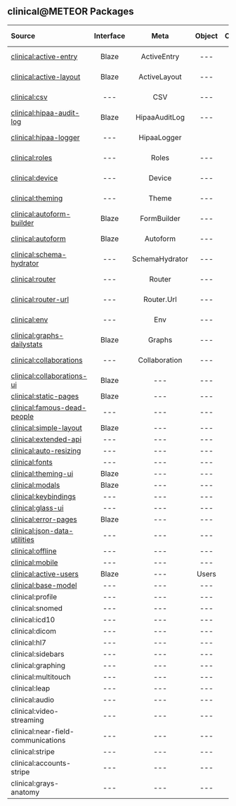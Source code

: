 ## clinical@METEOR Packages


| Source   | Interface | Meta | Object | Component | QA Status  |
|:------------ | :-----------: |  :-------: | :--------: | :--------: | ------------- |
[clinical:active-entry](https://github.com/clinical-meteor/active-entry)| Blaze | ActiveEntry | --- | --- | [![Circle CI](https://circleci.com/gh/clinical-meteor/active-entry/tree/master.svg?style=svg)](https://circleci.com/gh/clinical-meteor/active-entry/tree/master)  |
[clinical:active-layout](https://github.com/clinical-meteor/active-layout)| Blaze | ActiveLayout | --- | --- | [![Circle CI](https://circleci.com/gh/clinical-meteor/active-layout/tree/master.svg?style=svg)](https://circleci.com/gh/clinical-meteor/active-layout/tree/master)  |
[clinical:csv](https://github.com/clinical-meteor/csv)| --- | CSV | --- | --- |[![Circle CI](https://circleci.com/gh/clinical-meteor/csv/tree/master.svg?style=svg)](https://circleci.com/gh/clinical-meteor/csv/tree/master) |
[clinical:hipaa-audit-log](https://github.com/clinical-meteor/hipaa-audit-log) |  Blaze | HipaaAuditLog | --- | --- |  [![Circle CI](https://circleci.com/gh/clinical-meteor/hipaa-audit-log/tree/master.svg?style=svg)](https://circleci.com/gh/clinical-meteor/hipaa-audit-log/tree/master) |
[clinical:hipaa-logger](https://github.com/clinical-meteor/hipaa-logger) |  --- | HipaaLogger |  | --- |  [![Circle CI](https://circleci.com/gh/clinical-meteor/hipaa-logger/tree/master.svg?style=svg)](https://circleci.com/gh/clinical-meteor/hipaa-logger/tree/master) |
[clinical:roles](https://github.com/clinical-meteor/roles)| --- | Roles | --- | --- | [![Circle CI](https://circleci.com/gh/clinical-meteor/roles/tree/master.svg?style=svg)](https://circleci.com/gh/clinical-meteor/roles/tree/master)  |
[clinical:device](https://github.com/clinical-meteor/device)| --- | Device | --- | --- | [![Circle CI](https://circleci.com/gh/clinical-meteor/device/tree/master.svg?style=svg)](https://circleci.com/gh/clinical-meteor/device/tree/master)  |
[clinical:theming](https://github.com/clinical-meteor/theming)| --- | Theme | --- | --- | [![Circle CI](https://circleci.com/gh/clinical-meteor/theming/tree/master.svg?style=svg)](https://circleci.com/gh/clinical-meteor/theming/tree/master)  |
[clinical:autoform-builder](https://github.com/clinical-meteor/autoform-builder)| Blaze | FormBuilder | --- | --- | [![Circle CI](https://circleci.com/gh/clinical-meteor/autoform-builder/tree/master.svg?style=svg)](https://circleci.com/gh/clinical-meteor/autoform-builder/tree/master)  |
[clinical:autoform](https://github.com/clinical-meteor/autoform)| Blaze | Autoform | --- | --- | [![Circle CI](https://circleci.com/gh/clinical-meteor/autoform/tree/develop.svg?style=svg)](https://circleci.com/gh/clinical-meteor/autoform/tree/develop)  |
[clinical:schema-hydrator](https://github.com/clinical-meteor/schema-hydrator)| --- | SchemaHydrator | --- | --- | [![Circle CI](https://circleci.com/gh/clinical-meteor/schema-hydrator/tree/master.svg?style=svg)](https://circleci.com/gh/clinical-meteor/schema-hydrator/tree/master)  |
[clinical:router](https://github.com/clinical-meteor/router)| --- | Router | --- | --- | [![Circle CI](https://circleci.com/gh/clinical-meteor/router/tree/develop.svg?style=svg)](https://circleci.com/gh/clinical-meteor/router/tree/develop)  |
[clinical:router-url](https://github.com/clinical-meteor/router-url)| --- | Router.Url | --- | --- | [![Circle CI](https://circleci.com/gh/clinical-meteor/router-url/tree/master.svg?style=svg)](https://circleci.com/gh/clinical-meteor/router-url/tree/master)  |
[clinical:env](https://github.com/clinical-meteor/env)| --- | Env | --- | --- | [![Circle CI](https://circleci.com/gh/clinical-meteor/env/tree/master.svg?style=svg)](https://circleci.com/gh/clinical-meteor/env/tree/master)  |
[clinical:graphs-dailystats](https://github.com/clinical-meteor/graphs-dailystats)| Blaze | Graphs | --- | --- | [![Circle CI](https://circleci.com/gh/clinical-meteor/graphs-dailystats/tree/master.svg?style=svg)](https://circleci.com/gh/clinical-meteor/graphs-dailystats/tree/master)  |
[clinical:collaborations](https://github.com/clinical-meteor/collaborations)| --- | Collaboration | --- | --- | [![Circle CI](https://circleci.com/gh/clinical-meteor/collaborations/tree/master.svg?style=svg)](https://circleci.com/gh/clinical-meteor/collaborations/tree/master)  |
[clinical:collaborations-ui](https://github.com/clinical-meteor/collaborations-ui)| Blaze | --- | --- | --- | ---  |
[clinical:static-pages](https://github.com/clinical-meteor/clinical-static-pages)  | Blaze | --- | --- | --- |  ---
[clinical:famous-dead-people](https://github.com/awatson1978/accounts-famous-dead-people)    | --- | --- | --- | --- |  ---  |
[clinical:simple-layout](https://github.com/clinical-meteor/simple-layout)| Blaze | --- | --- | --- | ---  |
[clinical:extended-api](https://github.com/clinical-meteor/extended-api)| --- | --- | --- | --- | ---  |
[clinical:auto-resizing](https://github.com/clinical-meteor/clinical-auto-resizing)  | --- | --- | --- | --- |  ---  |
[clinical:fonts](https://github.com/clinical-meteor/fonts)  | --- | --- | --- | --- |  ---  |
[clinical:theming-ui](https://github.com/clinical-meteor/theming-ui)| Blaze | --- | --- | --- | ---  |
[clinical:modals](https://github.com/clinical-meteor/modals)| Blaze | --- | --- | --- | ---  |
[clinical:keybindings](https://github.com/clinical-meteor/keybindings)| --- | --- | --- | --- | ---  |
[clinical:glass-ui](https://github.com/clinical-meteor/glass-ui)| --- | --- | --- | --- | ---  |
[clinical:error-pages](https://github.com/clinical-meteor/error-pages)| Blaze | --- | --- | --- | ---  |
[clinical:json-data-utilities](https://github.com/clinical-meteor/json-data-utilities)| --- | --- | --- | --- | ---  |
[clinical:offline](https://github.com/clinical-meteor/offline)| --- | --- | --- | --- | ---  |
[clinical:mobile](https://github.com/clinical-meteor/mobile)| --- | --- | --- | --- | ---  |
[clinical:active-users](https://github.com/clinical-meteor/active-users)| Blaze | --- | Users | --- | ---  |
[clinical:base-model](https://github.com/clinical-meteor/base-model)| --- | --- | --- | --- | ---  |
| clinical:profile  | --- | --- | --- | --- | ---  |
| clinical:snomed    | --- | --- | --- | --- | ---  |
| clinical:icd10 | --- | --- | --- | --- | ---  |
| clinical:dicom  | --- | --- | --- | --- | ---  |
| clinical:hl7 | --- | --- | --- | --- | ---  |
| clinical:sidebars   | --- | --- | --- | --- | ---  |
| clinical:graphing   | --- | --- | --- | --- | ---  |
| clinical:multitouch   | --- | --- | --- | --- | ---  |
| clinical:leap | --- | --- | --- | --- | ---  |
| clinical:audio  | --- | --- | --- | --- | ---  |
| clinical:video-streaming  | --- | --- | --- | --- | ---  |
| clinical:near-field-communications | --- | --- | --- | --- | ---  |
| clinical:stripe  | --- | --- | --- | --- | ---  |
| clinical:accounts-stripe  | --- | --- | --- | --- | ---  |
| clinical:grays-anatomy  | --- | --- | --- | --- | ---  
